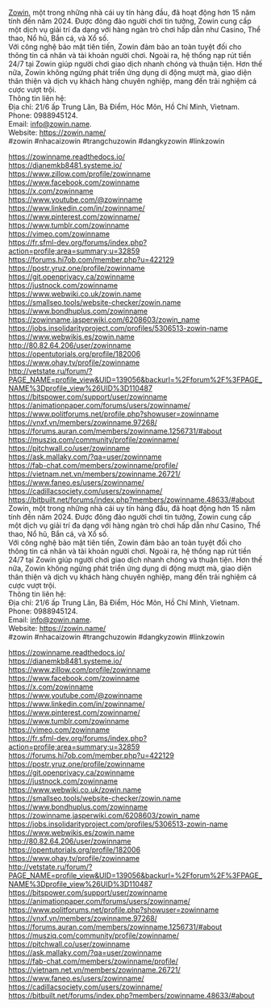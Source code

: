 <a href="https://zowin.name/">Zowin</a>, một trong những nhà cái uy tín hàng đầu, đã hoạt động hơn 15 năm tính đến năm 2024. Được đông đảo người chơi tin tưởng, Zowin cung cấp một dịch vụ giải trí đa dạng với hàng ngàn trò chơi hấp dẫn như Casino, Thể thao, Nổ hũ, Bắn cá, và Xổ số.<br/> 
Với công nghệ bảo mật tiên tiến, Zowin đảm bảo an toàn tuyệt đối cho thông tin cá nhân và tài khoản người chơi. Ngoài ra, hệ thống nạp rút tiền 24/7 tại Zowin giúp người chơi giao dịch nhanh chóng và thuận tiện. Hơn thế nữa, Zowin không ngừng phát triển ứng dụng di động mượt mà, giao diện thân thiện và dịch vụ khách hàng chuyên nghiệp, mang đến trải nghiệm cá cược vượt trội.<br/>
Thông tin liên hệ:<br/>
Địa chỉ: 21/6 ấp Trung Lân, Bà Điểm, Hóc Môn, Hồ Chí Minh, Vietnam.<br/>
Phone: 0988945124.<br/>
Email: info@zowin.name.<br/>
Website: <a href="https://zowin.name/">https://zowin.name/</a><br/> 
#zowin #nhacaizowin #trangchuzowin #dangkyzowin #linkzowin<br/>

<a href="https://zowinname.readthedocs.io/">https://zowinname.readthedocs.io/</a><br/>
<a href="https://dianemkb8481.systeme.io/">https://dianemkb8481.systeme.io/</a><br/>
<a href="https://www.zillow.com/profile/zowinname">https://www.zillow.com/profile/zowinname</a><br/>
<a href="https://www.facebook.com/zowinname">https://www.facebook.com/zowinname</a><br/>
<a href="https://x.com/zowinname">https://x.com/zowinname</a><br/>
<a href="https://www.youtube.com/@zowinname">https://www.youtube.com/@zowinname</a><br/>
<a href="https://www.linkedin.com/in/zowinname/">https://www.linkedin.com/in/zowinname/</a><br/>
<a href="https://www.pinterest.com/zowinname/">https://www.pinterest.com/zowinname/</a><br/>
<a href="https://www.tumblr.com/zowinname">https://www.tumblr.com/zowinname</a><br/>
<a href="https://vimeo.com/zowinname">https://vimeo.com/zowinname</a><br/>
<a href="https://fr.sfml-dev.org/forums/index.php?action=profile;area=summary;u=32859">https://fr.sfml-dev.org/forums/index.php?action=profile;area=summary;u=32859</a><br/>
<a href="https://forums.hi7ob.com/member.php?u=422129">https://forums.hi7ob.com/member.php?u=422129</a><br/>
<a href="https://postr.yruz.one/profile/zowinname">https://postr.yruz.one/profile/zowinname</a><br/>
<a href="https://git.openprivacy.ca/zowinname">https://git.openprivacy.ca/zowinname</a><br/>
<a href="https://justnock.com/zowinname">https://justnock.com/zowinname</a><br/>
<a href="https://www.webwiki.co.uk/zowin.name">https://www.webwiki.co.uk/zowin.name</a><br/>
<a href="https://smallseo.tools/website-checker/zowin.name">https://smallseo.tools/website-checker/zowin.name</a><br/>
<a href="https://www.bondhuplus.com/zowinname">https://www.bondhuplus.com/zowinname</a><br/>
<a href="https://zowinname.jasperwiki.com/6208603/zowin_name">https://zowinname.jasperwiki.com/6208603/zowin_name</a><br/>
<a href="https://jobs.insolidarityproject.com/profiles/5306513-zowin-name">https://jobs.insolidarityproject.com/profiles/5306513-zowin-name</a><br/>
<a href="https://www.webwikis.es/zowin.name">https://www.webwikis.es/zowin.name</a><br/>
<a href="http://80.82.64.206/user/zowinname">http://80.82.64.206/user/zowinname</a><br/>
<a href="https://opentutorials.org/profile/182006">https://opentutorials.org/profile/182006</a><br/>
<a href="https://www.ohay.tv/profile/zowinname">https://www.ohay.tv/profile/zowinname</a><br/>
<a href="http://vetstate.ru/forum/?PAGE_NAME=profile_view&UID=139056&backurl=%2Fforum%2F%3FPAGE_NAME%3Dprofile_view%26UID%3D110487">http://vetstate.ru/forum/?PAGE_NAME=profile_view&UID=139056&backurl=%2Fforum%2F%3FPAGE_NAME%3Dprofile_view%26UID%3D110487</a><br/>
<a href="https://bitspower.com/support/user/zowinname">https://bitspower.com/support/user/zowinname</a><br/>
<a href="https://animationpaper.com/forums/users/zowinname/">https://animationpaper.com/forums/users/zowinname/</a><br/>
<a href="https://www.politforums.net/profile.php?showuser=zowinname">https://www.politforums.net/profile.php?showuser=zowinname</a><br/>
<a href="https://vnxf.vn/members/zowinname.97268/">https://vnxf.vn/members/zowinname.97268/</a><br/>
<a href="https://forums.auran.com/members/zowinname.1256731/#about">https://forums.auran.com/members/zowinname.1256731/#about</a><br/>
<a href="https://musziq.com/community/profile/zowinname/">https://musziq.com/community/profile/zowinname/</a><br/>
<a href="https://pitchwall.co/user/zowinname">https://pitchwall.co/user/zowinname</a><br/>
<a href="https://ask.mallaky.com/?qa=user/zowinname">https://ask.mallaky.com/?qa=user/zowinname</a><br/>
<a href="https://fab-chat.com/members/zowinname/profile/">https://fab-chat.com/members/zowinname/profile/</a><br/>
<a href="https://vietnam.net.vn/members/zowinname.26721/">https://vietnam.net.vn/members/zowinname.26721/</a><br/>
<a href="https://www.faneo.es/users/zowinname/">https://www.faneo.es/users/zowinname/</a><br/>
<a href="https://cadillacsociety.com/users/zowinname/">https://cadillacsociety.com/users/zowinname/</a><br/>
<a href="https://bitbuilt.net/forums/index.php?members/zowinname.48633/#about">https://bitbuilt.net/forums/index.php?members/zowinname.48633/#about</a><br/>
Zowin, một trong những nhà cái uy tín hàng đầu, đã hoạt động hơn 15 năm tính đến năm 2024. Được đông đảo người chơi tin tưởng, Zowin cung cấp một dịch vụ giải trí đa dạng với hàng ngàn trò chơi hấp dẫn như Casino, Thể thao, Nổ hũ, Bắn cá, và Xổ số.<br/> 
Với công nghệ bảo mật tiên tiến, Zowin đảm bảo an toàn tuyệt đối cho thông tin cá nhân và tài khoản người chơi. Ngoài ra, hệ thống nạp rút tiền 24/7 tại Zowin giúp người chơi giao dịch nhanh chóng và thuận tiện. Hơn thế nữa, Zowin không ngừng phát triển ứng dụng di động mượt mà, giao diện thân thiện và dịch vụ khách hàng chuyên nghiệp, mang đến trải nghiệm cá cược vượt trội.<br/>
Thông tin liên hệ:<br/>
Địa chỉ: 21/6 ấp Trung Lân, Bà Điểm, Hóc Môn, Hồ Chí Minh, Vietnam.<br/>
Phone: 0988945124.<br/>
Email: info@zowin.name.<br/>
Website: <a href="https://zowin.name/">https://zowin.name/</a><br/> 
#zowin #nhacaizowin #trangchuzowin #dangkyzowin #linkzowin<br/>

<a href="https://zowinname.readthedocs.io/">https://zowinname.readthedocs.io/</a><br/>
<a href="https://dianemkb8481.systeme.io/">https://dianemkb8481.systeme.io/</a><br/>
<a href="https://www.zillow.com/profile/zowinname">https://www.zillow.com/profile/zowinname</a><br/>
<a href="https://www.facebook.com/zowinname">https://www.facebook.com/zowinname</a><br/>
<a href="https://x.com/zowinname">https://x.com/zowinname</a><br/>
<a href="https://www.youtube.com/@zowinname">https://www.youtube.com/@zowinname</a><br/>
<a href="https://www.linkedin.com/in/zowinname/">https://www.linkedin.com/in/zowinname/</a><br/>
<a href="https://www.pinterest.com/zowinname/">https://www.pinterest.com/zowinname/</a><br/>
<a href="https://www.tumblr.com/zowinname">https://www.tumblr.com/zowinname</a><br/>
<a href="https://vimeo.com/zowinname">https://vimeo.com/zowinname</a><br/>
<a href="https://fr.sfml-dev.org/forums/index.php?action=profile;area=summary;u=32859">https://fr.sfml-dev.org/forums/index.php?action=profile;area=summary;u=32859</a><br/>
<a href="https://forums.hi7ob.com/member.php?u=422129">https://forums.hi7ob.com/member.php?u=422129</a><br/>
<a href="https://postr.yruz.one/profile/zowinname">https://postr.yruz.one/profile/zowinname</a><br/>
<a href="https://git.openprivacy.ca/zowinname">https://git.openprivacy.ca/zowinname</a><br/>
<a href="https://justnock.com/zowinname">https://justnock.com/zowinname</a><br/>
<a href="https://www.webwiki.co.uk/zowin.name">https://www.webwiki.co.uk/zowin.name</a><br/>
<a href="https://smallseo.tools/website-checker/zowin.name">https://smallseo.tools/website-checker/zowin.name</a><br/>
<a href="https://www.bondhuplus.com/zowinname">https://www.bondhuplus.com/zowinname</a><br/>
<a href="https://zowinname.jasperwiki.com/6208603/zowin_name">https://zowinname.jasperwiki.com/6208603/zowin_name</a><br/>
<a href="https://jobs.insolidarityproject.com/profiles/5306513-zowin-name">https://jobs.insolidarityproject.com/profiles/5306513-zowin-name</a><br/>
<a href="https://www.webwikis.es/zowin.name">https://www.webwikis.es/zowin.name</a><br/>
<a href="http://80.82.64.206/user/zowinname">http://80.82.64.206/user/zowinname</a><br/>
<a href="https://opentutorials.org/profile/182006">https://opentutorials.org/profile/182006</a><br/>
<a href="https://www.ohay.tv/profile/zowinname">https://www.ohay.tv/profile/zowinname</a><br/>
<a href="http://vetstate.ru/forum/?PAGE_NAME=profile_view&UID=139056&backurl=%2Fforum%2F%3FPAGE_NAME%3Dprofile_view%26UID%3D110487">http://vetstate.ru/forum/?PAGE_NAME=profile_view&UID=139056&backurl=%2Fforum%2F%3FPAGE_NAME%3Dprofile_view%26UID%3D110487</a><br/>
<a href="https://bitspower.com/support/user/zowinname">https://bitspower.com/support/user/zowinname</a><br/>
<a href="https://animationpaper.com/forums/users/zowinname/">https://animationpaper.com/forums/users/zowinname/</a><br/>
<a href="https://www.politforums.net/profile.php?showuser=zowinname">https://www.politforums.net/profile.php?showuser=zowinname</a><br/>
<a href="https://vnxf.vn/members/zowinname.97268/">https://vnxf.vn/members/zowinname.97268/</a><br/>
<a href="https://forums.auran.com/members/zowinname.1256731/#about">https://forums.auran.com/members/zowinname.1256731/#about</a><br/>
<a href="https://musziq.com/community/profile/zowinname/">https://musziq.com/community/profile/zowinname/</a><br/>
<a href="https://pitchwall.co/user/zowinname">https://pitchwall.co/user/zowinname</a><br/>
<a href="https://ask.mallaky.com/?qa=user/zowinname">https://ask.mallaky.com/?qa=user/zowinname</a><br/>
<a href="https://fab-chat.com/members/zowinname/profile/">https://fab-chat.com/members/zowinname/profile/</a><br/>
<a href="https://vietnam.net.vn/members/zowinname.26721/">https://vietnam.net.vn/members/zowinname.26721/</a><br/>
<a href="https://www.faneo.es/users/zowinname/">https://www.faneo.es/users/zowinname/</a><br/>
<a href="https://cadillacsociety.com/users/zowinname/">https://cadillacsociety.com/users/zowinname/</a><br/>
<a href="https://bitbuilt.net/forums/index.php?members/zowinname.48633/#about">https://bitbuilt.net/forums/index.php?members/zowinname.48633/#about</a><br/>
